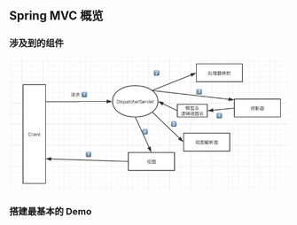 ## Spring MVC 概览

### 涉及到的组件

![image-20190825163421679](assets\image-20190825163421679.png)

### 搭建最基本的 Demo

